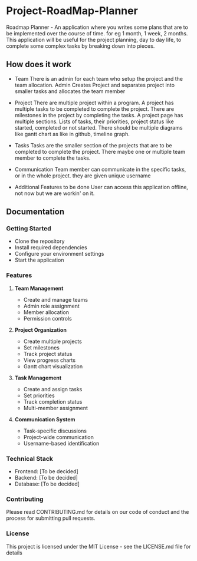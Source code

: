 # Project-RoadMap-Planner

Roadmap Planner - An application where you writes some plans that are to be implemented over the course of time. for eg  1 month, 1 week, 2 months.  This application will be useful for the project planning, day to day life, to complete some complex tasks by breaking down into pieces.

## How does it work

- Team
There is an admin for each team who setup the project and the team allocation. Admin Creates Project and separates project into smaller tasks and allocates the team member

- Project
There are multiple project within a program. A project has multiple tasks to be completed to complete the project.
There are milestones in the project by completing the tasks.
A project page has multiple sections. Lists of tasks, their priorities, project status like started, completed or not started. There should be multiple diagrams like gantt chart as like in github, timeline graph.

- Tasks
Tasks are the smaller section of the projects that are to be completed to complete the project. There maybe one or multiple team member to complete the tasks.

- Communication
Team member can communicate in the specific tasks, or in the whole project. they are given unique username

- Additional Features to be done
User can access this application offline, not now but we are workin' on it.

## Documentation

### Getting Started

- Clone the repository
- Install required dependencies
- Configure your environment settings
- Start the application

### Features

1. **Team Management**
    - Create and manage teams
    - Admin role assignment
    - Member allocation
    - Permission controls

2. **Project Organization**
    - Create multiple projects
    - Set milestones
    - Track project status
    - View progress charts
    - Gantt chart visualization

3. **Task Management**
    - Create and assign tasks
    - Set priorities
    - Track completion status
    - Multi-member assignment

4. **Communication System**
    - Task-specific discussions
    - Project-wide communication
    - Username-based identification

### Technical Stack

- Frontend: [To be decided]
- Backend: [To be decided]
- Database: [To be decided]

### Contributing

Please read CONTRIBUTING.md for details on our code of conduct and the process for submitting pull requests.

### License

This project is licensed under the MIT License - see the LICENSE.md file for details
